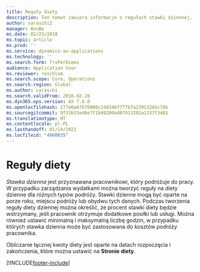 ```yaml
---
title: Reguły diety
description: Ten temat zawiera informacje o regułach stawki dziennej.
author: saraschi2
manager: AnnBe
ms.date: 02/23/2018
ms.topic: article
ms.prod: ''
ms.service: dynamics-ax-applications
ms.technology: ''
ms.search.form: TrvPerDiems
audience: Application User
ms.reviewer: roschlom
ms.search.scope: Core, Operations
ms.search.region: Global
ms.author: saraschi
ms.search.validFrom: 2016-02-28
ms.dyn365.ops.version: AX 7.0.0
ms.openlocfilehash: 177e0a6f676000c148346f7f7b7a2391326bc78b
ms.sourcegitcommit: 9f31b33ed6e7f1b49200a407913201a1337f3401
ms.translationtype: HT
ms.contentlocale: pl-PL
ms.lasthandoff: 01/14/2021
ms.locfileid: "4960035"
---
```

# <a name="per-diem-rules"></a>Reguły diety

*Stawka dzienna* jest przyznawana pracownikowi, który podróżuje do pracy. W przypadku zarządzania wydatkami można tworzyć reguły na diety dzienne dla różnych typów podróży. Stawki dzienne mogą być oparte na porze roku, miejscu podróży lub obydwu tych danych. Podczas tworzenia reguły diety dziennej można określić, że procent stawki diety będzie wstrzymany, jeśli pracownik otrzymuje dodatkowe posiłki lub usługi. Można również ustawić minimalną i maksymalną liczbę godzin, w przypadku których stawka dzienna może być zastosowana do kosztów podróży pracownika.

Obliczanie łącznej kwoty diety jest oparte na datach rozpoczęcia i zakończenia, które można ustawić na **Stronie diety**.


[!INCLUDE[footer-include](../includes/footer-banner.md)]